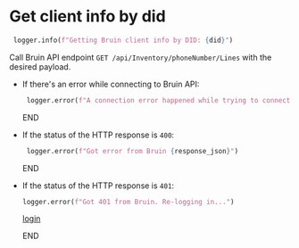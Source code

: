 # Get client info by did

```python
 logger.info(f"Getting Bruin client info by DID: {did}")
```

Call Bruin API endpoint `GET /api/Inventory/phoneNumber/Lines` with the desired payload.

* If there's an error while connecting to Bruin API:
  ```python
   logger.error(f"A connection error happened while trying to connect to Bruin API -> {e}")
  ```
  END

* If the status of the HTTP response is `400`:
  ```python
   logger.error(f"Got error from Bruin {response_json}")
  ```
  END

* If the status of the HTTP response is `401`:
    ```python
    logger.error(f"Got 401 from Bruin. Re-logging in...")
    ```
    [login](../../clients/bruin_client/login.md)

    END
